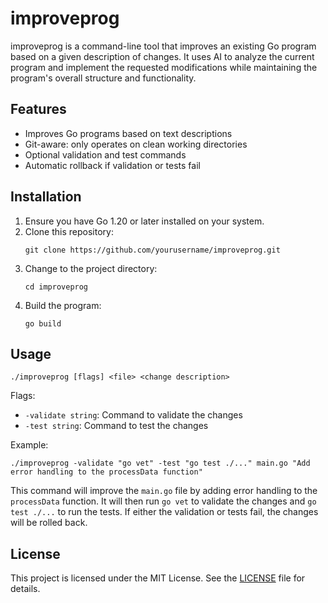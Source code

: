 # improveprog

improveprog is a command-line tool that improves an existing Go program based on a given description of changes. It uses AI to analyze the current program and implement the requested modifications while maintaining the program's overall structure and functionality.

## Features

- Improves Go programs based on text descriptions
- Git-aware: only operates on clean working directories
- Optional validation and test commands
- Automatic rollback if validation or tests fail

## Installation

1. Ensure you have Go 1.20 or later installed on your system.
2. Clone this repository:
   ```
   git clone https://github.com/yourusername/improveprog.git
   ```
3. Change to the project directory:
   ```
   cd improveprog
   ```
4. Build the program:
   ```
   go build
   ```

## Usage

```
./improveprog [flags] <file> <change description>
```

Flags:
- `-validate string`: Command to validate the changes
- `-test string`: Command to test the changes

Example:
```
./improveprog -validate "go vet" -test "go test ./..." main.go "Add error handling to the processData function"
```

This command will improve the `main.go` file by adding error handling to the `processData` function. It will then run `go vet` to validate the changes and `go test ./...` to run the tests. If either the validation or tests fail, the changes will be rolled back.

## License

This project is licensed under the MIT License. See the [LICENSE](LICENSE) file for details.

